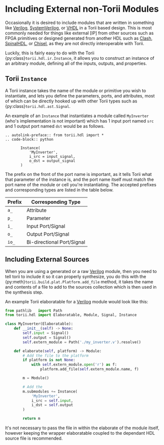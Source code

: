 # Including External non-Torii Modules

Occasionally it is desired to include modules that are written in something like [Verilog], [SystemVerilog], or [VHDL] in a Torii based design. This is most commonly needed for things like external [IP] from other sources such as FPGA primitives or designed generated from another HDL such as [Clash], [SpinalHDL], or [Chisel], as they are not directly interoperable with Torii.

Luckily, this is fairly easy to do with the Torii {py:class}`torii.hdl.ir.Instance`, it allows you to construct an instance of an arbitrary module, defining all of the inputs, outputs, and properties.

## Torii `Instance`

A Torii instance takes the name of the module or primitive you wish to instantiate, and lets you define the parameters, ports, and attributes, most of which can be directly hooked up with other Torii types such as {py:class}`torii.hdl.ast.Signal`.

An example of an `Instance` that instantiates a module called `MyInverter` (who's implementation is not important) which has 1 input port named `src` and 1 output port named `dst` would be as follows.

```{eval-rst}
.. autolink-preface:: from torii.hdl import *
.. code-block:: python

       Instance(
           'MyInverter',
           i_src = input_signal,
           o_dst = output_signal
       )
```

The prefix on the front of the port name is important, as it tells Torii what that parameter of the instance is, and the port name itself must match the port name of the module or cell you're instantiating. The accepted prefixes and corresponding types are listed in the table below.

| Prefix | Corresponding Type         |
|--------|----------------------------|
| `a_`   | Attribute                  |
| `p_`   | Parameter                  |
| `i_`   | Input Port/Signal          |
| `o_`   | Output Port/Signal         |
| `io_`  | Bi-directional Port/Signal |

## Including External Sources

When you are using a generated or a raw [Verilog] module, then you need to tell torii to include it so it can properly synthesize, you do this with the {py:meth}`torii.build.plat.Platform.add_file` method, it takes the name and contents of a file to add to the sources collection which is then used in the synthesis step.

An example Torii elaboratable for a [Verilog]  module would look like this:

```py
from pathlib   import Path
from torii.hdl import Elaboratable, Module, Signal, Instance

class MyInverter(Elaboratable):
    def __init__(self) -> None:
        self.input = Signal()
        self.output = Signal()
        self.extern_module = Path('./my_inverter.v').resolve()

    def elaborate(self, platform) -> Module:
        # Add the file to the platform
        if platform is not None:
            with self.extern_module.open('r') as f:
                platform.add_file(self.extern_module.name, f)

        m = Module()

        # Add the
        m.submodules += Instance(
            'MyInverter',
            i_src = self.input,
            i_dst = self.output
        )

        return m
```

It's not necessary to pass the file in within the elaborate of the module itself, however keeping the wrapper elaboratable coupled to the dependant HDL source file is recommended.

[Verilog]: https://ieeexplore.ieee.org/document/1620780
[SystemVerilog]: https://ieeexplore.ieee.org/document/8299595
[VHDL]: https://ieeexplore.ieee.org/document/8938196
[Clash]: https://clash-lang.org/
[Chisel]: https://www.chisel-lang.org/
[SpinalHDL]: https://github.com/SpinalHDL/SpinalHDL
[Torii-Boards]: https://github.com/shrine-maiden-heavy-industries/torii-boards
